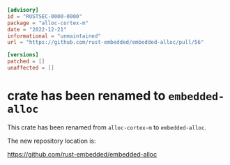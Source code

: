 ```toml
[advisory]
id = "RUSTSEC-0000-0000"
package = "alloc-cortex-m"
date = "2022-12-21"
informational = "unmaintained"
url = "https://github.com/rust-embedded/embedded-alloc/pull/56"

[versions]
patched = []
unaffected = []
```

# crate has been renamed to `embedded-alloc`

This crate has been renamed from `alloc-cortex-m` to `embedded-alloc`.

The new repository location is:

<https://github.com/rust-embedded/embedded-alloc>
